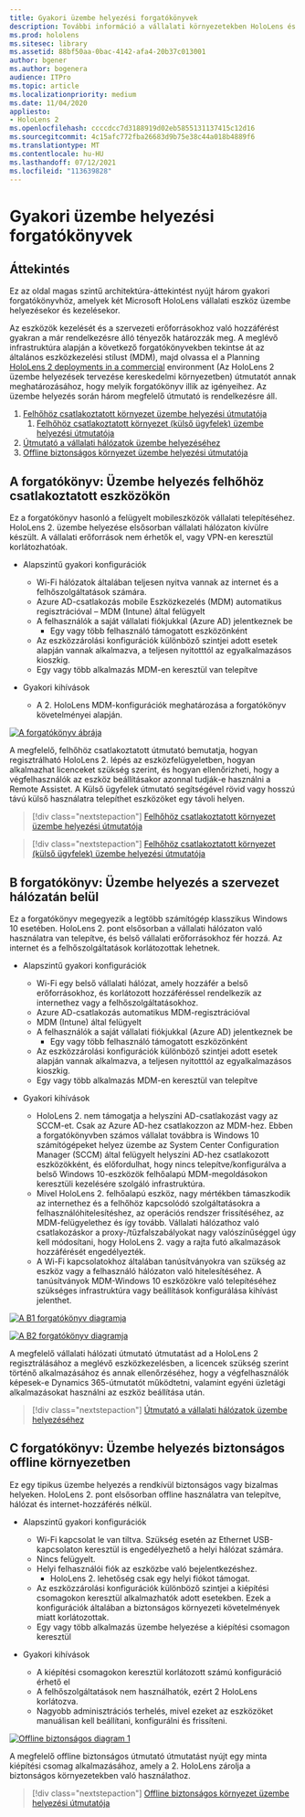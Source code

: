```yaml
---
title: Gyakori üzembe helyezési forgatókönyvek
description: További információ a vállalati környezetekben HoloLens és kezeléséről, beleértve az infrastruktúrát, a Azure Active Directory és a mobileszköz-kezeléseket.
ms.prod: hololens
ms.sitesec: library
ms.assetid: 88bf50aa-0bac-4142-afa4-20b37c013001
author: bgener
ms.author: bogenera
audience: ITPro
ms.topic: article
ms.localizationpriority: medium
ms.date: 11/04/2020
appliesto:
- HoloLens 2
ms.openlocfilehash: ccccdcc7d3188919d02eb5855131137415c12d16
ms.sourcegitcommit: 4c15afc772fba26683d9b75e38c44a018b4889f6
ms.translationtype: MT
ms.contentlocale: hu-HU
ms.lasthandoff: 07/12/2021
ms.locfileid: "113639828"
---
```

# <a name="common-deployment-scenarios"></a>Gyakori üzembe helyezési forgatókönyvek

## <a name="overview"></a>Áttekintés

Ez az oldal magas szintű architektúra-áttekintést nyújt három gyakori forgatókönyvhöz, amelyek két Microsoft HoloLens vállalati eszköz üzembe helyezésekor és kezelésekor.

Az eszközök kezelését és a szervezeti erőforrásokhoz való hozzáférést gyakran a már rendelkezésre álló tényezők határozzák meg. A meglévő infrastruktúra alapján a következő forgatókönyvekben tekintse át az általános eszközkezelési stílust (MDM), majd olvassa el a Planning [HoloLens 2 deployments in a commercial](hololens-core-components.md) environment (Az HoloLens 2 üzembe helyezések tervezése kereskedelmi környezetben) útmutatót annak meghatározásához, hogy melyik forgatókönyv illik az igényeihez. Az üzembe helyezés során három megfelelő útmutató is rendelkezésre áll.


 1. [Felhőhöz csatlakoztatott környezet üzembe helyezési útmutatója](hololens2-cloud-connected-overview.md)
     1. [Felhőhöz csatlakoztatott környezet (külső ügyfelek) üzembe helyezési útmutatója](hololens2-deployment-guide.md)
 1. [Útmutató a vállalati hálózatok üzembe helyezéséhez](hololens2-corp-connected-overview.md)
 1. [Offline biztonságos környezet üzembe helyezési útmutatója](hololens-common-scenarios-offline-secure.md)

## <a name="scenario-a-deploy-to-cloud-connected-devices"></a>A forgatókönyv: Üzembe helyezés felhőhöz csatlakoztatott eszközökön

Ez a forgatókönyv hasonló a felügyelt mobileszközök vállalati telepítéséhez. HoloLens 2. üzembe helyezése elsősorban vállalati hálózaton kívülre készült. A vállalati erőforrások nem érhetők el, vagy VPN-en keresztül korlátozhatóak. 
 * Alapszintű gyakori konfigurációk
   * Wi-Fi hálózatok általában teljesen nyitva vannak az internet és a felhőszolgáltatások számára.
   * Azure AD-csatlakozás mobile Eszközkezelés (MDM) automatikus regisztrációval – MDM (Intune) által felügyelt
   * A felhasználók a saját vállalati fiókjukkal (Azure AD) jelentkeznek be
     * Egy vagy több felhasználó támogatott eszközönként
   * Az eszközzárolási konfigurációk különböző szintjei adott esetek alapján vannak alkalmazva, a teljesen nyitotttól az egyalkalmazásos kioszkig.
   * Egy vagy több alkalmazás MDM-en keresztül van telepítve

* Gyakori kihívások
   * A 2. HoloLens MDM-konfigurációk meghatározása a forgatókönyv követelményei alapján.

[![A forgatókönyv ábrája ](images/deployment-guides-revised-scenario-a.png)](images/deployment-guides-revised-scenario-a.png#lightbox)

A megfelelő, felhőhöz csatlakoztatott útmutató bemutatja, hogyan regisztrálható HoloLens 2. lépés az eszközfelügyeletben, hogyan alkalmazhat licenceket szükség szerint, és hogyan ellenőrizheti, hogy a végfelhasználók az eszköz beállításakor azonnal tudják-e használni a Remote Assistet. A Külső ügyfelek útmutató segítségével rövid vagy hosszú távú külső használatra telepíthet eszközöket egy távoli helyen.

> [!div class="nextstepaction"]
> [Felhőhöz csatlakoztatott környezet üzembe helyezési útmutatója](hololens2-cloud-connected-overview.md)

> [!div class="nextstepaction"]
> [Felhőhöz csatlakoztatott környezet (külső ügyfelek) üzembe helyezési útmutatója](hololens2-deployment-guide.md)

## <a name="scenario-b-deploy-inside-your-organizations-network"></a>B forgatókönyv: Üzembe helyezés a szervezet hálózatán belül

Ez a forgatókönyv megegyezik a legtöbb számítógép klasszikus Windows 10 esetében. HoloLens 2. pont elsősorban a vállalati hálózaton való használatra van telepítve, és belső vállalati erőforrásokhoz fér hozzá. Az internet és a felhőszolgáltatások korlátozottak lehetnek. 

 * Alapszintű gyakori konfigurációk
   * Wi-Fi egy belső vállalati hálózat, amely hozzáfér a belső erőforrásokhoz, és korlátozott hozzáféréssel rendelkezik az internethez vagy a felhőszolgáltatásokhoz.
   * Azure AD-csatlakozás automatikus MDM-regisztrációval
   * MDM (Intune) által felügyelt
   * A felhasználók a saját vállalati fiókjukkal (Azure AD) jelentkeznek be
     * Egy vagy több felhasználó támogatott eszközönként
   * Az eszközzárolási konfigurációk különböző szintjei adott esetek alapján vannak alkalmazva, a teljesen nyitotttól az egyalkalmazásos kioszkig.
   * Egy vagy több alkalmazás MDM-en keresztül van telepítve

 * Gyakori kihívások
   * HoloLens 2. nem támogatja a helyszíni AD-csatlakozást vagy az SCCM-et. Csak az Azure AD-hez csatlakozzon az MDM-hez. Ebben a forgatókönyvben számos vállalat továbbra is Windows 10 számítógépeket helyez üzembe az System Center Configuration Manager (SCCM) által felügyelt helyszíni AD-hez csatlakozott eszközökként, és előfordulhat, hogy nincs telepítve/konfigurálva a belső Windows 10-eszközök felhőalapú MDM-megoldásokon keresztüli kezelésére szolgáló infrastruktúra.
   * Mivel HoloLens 2. felhőalapú eszköz, nagy mértékben támaszkodik az internethez és a felhőhöz kapcsolódó szolgáltatásokra a felhasználóhitelesítéshez, az operációs rendszer frissítéséhez, az MDM-felügyelethez és így tovább. Vállalati hálózathoz való csatlakozáskor a proxy-/tűzfalszabályokat nagy valószínűséggel úgy kell módosítani, hogy HoloLens 2. vagy a rajta futó alkalmazások hozzáférését engedélyezték.
   * A Wi-Fi kapcsolatokhoz általában tanúsítványokra van szükség az eszköz vagy a felhasználó hálózaton való hitelesítéséhez. A tanúsítványok MDM-Windows 10 eszközökre való telepítéséhez szükséges infrastruktúra vagy beállítások konfigurálása kihívást jelenthet.

[![A B1 forgatókönyv diagramja ](images/deployment-guides-revised-scenario-b-01-1.png)](images/deployment-guides-revised-scenario-b-01-1.png#lightbox)

[![A B2 forgatókönyv diagramja ](images/deployment-guides-revised-scenario-b-02-1.png)](images/deployment-guides-revised-scenario-b-02-1.png#lightbox)

A megfelelő vállalati hálózati útmutató útmutatást ad a HoloLens 2 regisztrálásához a meglévő eszközkezelésben, a licencek szükség szerint történő alkalmazásához és annak ellenőrzéséhez, hogy a végfelhasználók képesek-e Dynamics 365-útmutatót működtetni, valamint egyéni üzletági alkalmazásokat használni az eszköz beállítása után.

> [!div class="nextstepaction"]
> [Útmutató a vállalati hálózatok üzembe helyezéséhez](hololens2-corp-connected-overview.md)

## <a name="scenario-c-deploy-in-secure-offline-environment"></a>C forgatókönyv: Üzembe helyezés biztonságos offline környezetben

Ez egy tipikus üzembe helyezés a rendkívül biztonságos vagy bizalmas helyeken. HoloLens 2. pont elsősorban offline használatra van telepítve, hálózat és internet-hozzáférés nélkül. 
 * Alapszintű gyakori konfigurációk
   * Wi-Fi kapcsolat le van tiltva. Szükség esetén az Ethernet USB-kapcsolaton keresztül is engedélyezhető a helyi hálózat számára.
   * Nincs felügyelt.
   * Helyi felhasználói fiók az eszközbe való bejelentkezéshez.
     * HoloLens 2. lehetőség csak egy helyi fiókot támogat.
   * Az eszközzárolási konfigurációk különböző szintjei a kiépítési csomagokon keresztül alkalmazhatók adott esetekben. Ezek a konfigurációk általában a biztonságos környezeti követelmények miatt korlátozottak.
   * Egy vagy több alkalmazás üzembe helyezése a kiépítési csomagon keresztül

 * Gyakori kihívások
   * A kiépítési csomagokon keresztül korlátozott számú konfiguráció érhető el
   * A felhőszolgáltatások nem használhatók, ezért 2 HoloLens korlátozva.
   * Nagyobb adminisztrációs terhelés, mivel ezeket az eszközöket manuálisan kell beállítani, konfigurálni és frissíteni.

[![Offline biztonságos diagram 1 ](images/deployment-guides-revised-scenario-c-01.png)](images/deployment-guides-revised-scenario-c-01.png#lightbox)

A megfelelő offline biztonságos útmutató útmutatást nyújt egy minta kiépítési csomag alkalmazásához, amely a 2. HoloLens zárolja a biztonságos környezetekben való használathoz.

> [!div class="nextstepaction"]
> [Offline biztonságos környezet üzembe helyezési útmutatója](hololens-common-scenarios-offline-secure.md)


